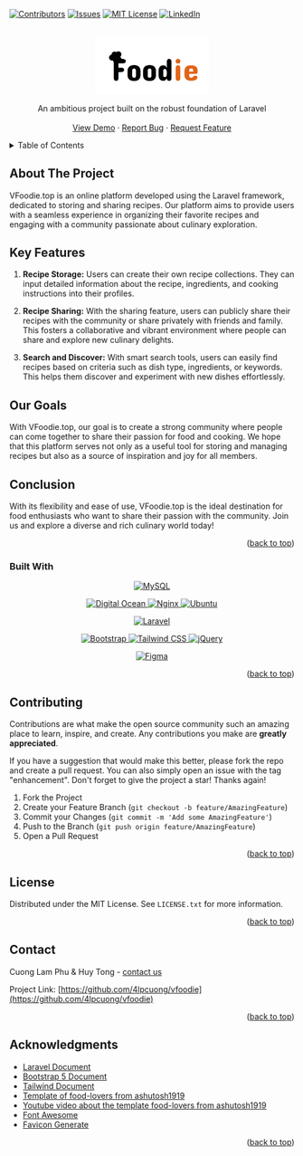 <a id="readme-top"></a>

<!-- [![Forks][forks-shield]][forks-url]
[![Stargazers][stars-shield]][stars-url] -->

[![Contributors][contributors-shield]][contributors-url]
[![Issues][issues-shield]][issues-url]
[![MIT License][license-shield]][license-url]
[![LinkedIn][linkedin-shield]][linkedin-url]

<!-- PROJECT LOGO -->
<br />
<div align="center">

   <a href="https://vfoodie.top">
    <img src="images/logoFD.png" alt="logo" style="width :40%">
  </a>

  <p align="center">
    An ambitious project built on the robust foundation of Laravel
    <br />
    <br />
    <a href="https://vfoodie.top">View Demo</a>
    ·
    <a href="https://github.com/4lpcuong/vfoodie/issues/new?labels=bug&template=bug-report---.md">Report Bug</a>
    ·
    <a href="https://github.com/4lpcuong/vfoodie/issues/new?labels=enhancement&template=feature-request---.md">Request Feature</a>
  </p>
</div>

<!-- TABLE OF CONTENTS -->
<details>
  <summary>Table of Contents</summary>
  <ol>
    <li>
      <a href="#about-the-project">About The Project</a>
      <ul>
        <li><a href="#built-with">Built With</a></li>
      </ul>
    </li>
    <li><a href="#contributing">Contributing</a></li>
    <li><a href="#license">License</a></li>
    <li><a href="#contact">Contact</a></li>
    <li><a href="#acknowledgments">Acknowledgments</a></li>
  </ol>
</details>

<!-- ABOUT THE PROJECT -->

## About The Project

VFoodie.top is an online platform developed using the Laravel framework, dedicated to storing and sharing recipes. Our platform aims to provide users with a seamless experience in organizing their favorite recipes and engaging with a community passionate about culinary exploration.

## Key Features

1. **Recipe Storage:**
   Users can create their own recipe collections. They can input detailed information about the recipe, ingredients, and cooking instructions into their profiles.

2. **Recipe Sharing:**
   With the sharing feature, users can publicly share their recipes with the community or share privately with friends and family. This fosters a collaborative and vibrant environment where people can share and explore new culinary delights.

3. **Search and Discover:**
   With smart search tools, users can easily find recipes based on criteria such as dish type, ingredients, or keywords. This helps them discover and experiment with new dishes effortlessly.

## Our Goals

With VFoodie.top, our goal is to create a strong community where people can come together to share their passion for food and cooking. We hope that this platform serves not only as a useful tool for storing and managing recipes but also as a source of inspiration and joy for all members.

## Conclusion

With its flexibility and ease of use, VFoodie.top is the ideal destination for food enthusiasts who want to share their passion with the community. Join us and explore a diverse and rich culinary world today!

<p align="right">(<a href="#readme-top">back to top</a>)</p>

### Built With

<p align="center">
  <a href="https://www.mysql.com/" target="_blank">
    <img alt="MySQL" src="https://img.shields.io/badge/MySQL-005C84?style=for-the-badge&logo=mysql&logoColor=white">
  </a>
  <p>
<p align="center">
  <a href="https://www.digitalocean.com/" target="_blank">
    <img alt="Digital Ocean" src="https://img.shields.io/badge/Digital_Ocean-0080FF?style=for-the-badge&logo=DigitalOcean&logoColor=white">
  </a>
  <a href="https://www.nginx.com/" target="_blank">
    <img alt="Nginx" src="https://img.shields.io/badge/Nginx-009639?style=for-the-badge&logo=nginx&logoColor=white">
  </a>
  <a href="https://ubuntu.com/" target="_blank">
    <img alt="Ubuntu" src="https://img.shields.io/badge/Ubuntu-E95420?style=for-the-badge&logo=ubuntu&logoColor=white">
  </a>
</p>
<p align="center">
  <a href="https://laravel.com/" target="_blank">
    <img alt="Laravel" src="https://img.shields.io/badge/Laravel-FF2D20?style=for-the-badge&logo=laravel&logoColor=white">
  </a>
<p>
<p align="center">
  <a href="https://getbootstrap.com/" target="_blank">
    <img alt="Bootstrap" src="https://img.shields.io/badge/Bootstrap-563D7C?style=for-the-badge&logo=bootstrap&logoColor=white">
  </a>
  <a href="https://tailwindcss.com/" target="_blank">
    <img alt="Tailwind CSS" src="https://img.shields.io/badge/Tailwind_CSS-38B2AC?style=for-the-badge&logo=tailwind-css&logoColor=white">
  </a>
  <a href="https://jquery.com/" target="_blank">
    <img alt="jQuery" src="https://img.shields.io/badge/jQuery-0769AD?style=for-the-badge&logo=jquery&logoColor=white">
  </a>
</p>

  <p align="center">
  <a href="https://www.figma.com/" target="_blank">
    <img alt="Figma" src="https://img.shields.io/badge/Figma-F24E1E?style=for-the-badge&logo=figma&logoColor=white">
  </a>
<p>

<p align="right">(<a href="#readme-top">back to top</a>)</p>

<!-- CONTRIBUTING -->

## Contributing

Contributions are what make the open source community such an amazing place to learn, inspire, and create. Any contributions you make are **greatly appreciated**.

If you have a suggestion that would make this better, please fork the repo and create a pull request. You can also simply open an issue with the tag "enhancement".
Don't forget to give the project a star! Thanks again!

1. Fork the Project
2. Create your Feature Branch (`git checkout -b feature/AmazingFeature`)
3. Commit your Changes (`git commit -m 'Add some AmazingFeature'`)
4. Push to the Branch (`git push origin feature/AmazingFeature`)
5. Open a Pull Request

<p align="right">(<a href="#readme-top">back to top</a>)</p>

<!-- LICENSE -->

## License

Distributed under the MIT License. See `LICENSE.txt` for more information.

<p align="right">(<a href="#readme-top">back to top</a>)</p>

<!-- CONTACT -->

## Contact

Cuong Lam Phu & Huy Tong - [contact us](https://www.vfoodie.top/contact)

Project Link: [https://github.com/4lpcuong/vfoodie](https://github.com/4lpcuong/vfoodie)

<p align="right">(<a href="#readme-top">back to top</a>)</p>

<!-- ACKNOWLEDGMENTS -->

## Acknowledgments

-   [Laravel Document](https://laravel.com/docs/11.x)
-   [Bootstrap 5 Document](https://getbootstrap.com/docs/5.0/)
-   [Tailwind Document](https://v2.tailwindcss.com/docs)
-   [Template of food-lovers from ashutosh1919](https://github.com/ashutosh1919/food-lovers)
-   [Youtube video about the template food-lovers from ashutosh1919](https://www.youtube.com/watch?v=XAHGoh1W10Q)
-   [Font Awesome](https://fontawesome.com)
-   [Favicon Generate](https://www.favicon-generator.org/)

<p align="right">(<a href="#readme-top">back to top</a>)</p>

<!-- MARKDOWN LINKS & IMAGES -->
<!-- https://www.markdownguide.org/basic-syntax/#reference-style-links -->

[contributors-shield]: https://img.shields.io/github/contributors/othneildrew/Best-README-Template.svg?style=for-the-badge
[contributors-url]: https://github.com/4lpcuong/vfoodie/contributors
[forks-shield]: https://img.shields.io/github/forks/othneildrew/Best-README-Template.svg?style=for-the-badge
[forks-url]: https://github.com/4lpcuong/vfoodie/network/members
[stars-shield]: https://img.shields.io/github/stars/othneildrew/Best-README-Template.svg?style=for-the-badge
[stars-url]: https://github.com/4lpcuong/vfoodie/stargazers
[issues-shield]: https://img.shields.io/github/issues/othneildrew/Best-README-Template.svg?style=for-the-badge
[issues-url]: https://github.com/4lpcuong/vfoodie/issues
[license-shield]: https://img.shields.io/github/license/othneildrew/Best-README-Template.svg?style=for-the-badge
[license-url]: https://github.com/4lpcuong/vfoodie/blob/master/LICENSE.txt
[linkedin-shield]: https://img.shields.io/badge/-LinkedIn-black.svg?style=for-the-badge&logo=linkedin&colorB=555
[linkedin-url]: https://www.linkedin.com/in/lamphucuong/
[product-screenshot]: images/screenshot.png
[Next.js]: https://img.shields.io/badge/next.js-000000?style=for-the-badge&logo=nextdotjs&logoColor=white
[Next-url]: https://nextjs.org/
[React.js]: https://img.shields.io/badge/React-20232A?style=for-the-badge&logo=react&logoColor=61DAFB
[React-url]: https://reactjs.org/
[Vue.js]: https://img.shields.io/badge/Vue.js-35495E?style=for-the-badge&logo=vuedotjs&logoColor=4FC08D
[Vue-url]: https://vuejs.org/
[Angular.io]: https://img.shields.io/badge/Angular-DD0031?style=for-the-badge&logo=angular&logoColor=white
[Angular-url]: https://angular.io/
[Svelte.dev]: https://img.shields.io/badge/Svelte-4A4A55?style=for-the-badge&logo=svelte&logoColor=FF3E00
[Svelte-url]: https://svelte.dev/
[Laravel.com]: https://img.shields.io/badge/Laravel-FF2D20?style=for-the-badge&logo=laravel&logoColor=white
[Laravel-url]: https://laravel.com
[Bootstrap.com]: https://img.shields.io/badge/Bootstrap-563D7C?style=for-the-badge&logo=bootstrap&logoColor=white
[Bootstrap-url]: https://getbootstrap.com
[JQuery.com]: https://img.shields.io/badge/jQuery-0769AD?style=for-the-badge&logo=jquery&logoColor=white
[JQuery-url]: https://jquery.com
